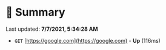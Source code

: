 # 📖 Summary
Last updated: **7/7/2021, 5:34:28 AM**

- `GET` [https://google.com](https://google.com) - **Up** (116ms)
